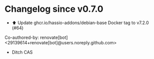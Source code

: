 # Changelog since v0.7.0
- ⬆️ Update ghcr.io/hassio-addons/debian-base Docker tag to v7.2.0 (#64)

Co-authored-by: renovate[bot] <29139614+renovate[bot]@users.noreply.github.com> 
- Ditch CAS 
